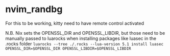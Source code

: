 # nvim_randbg

For this to be working, kitty need to have remote control activated

N.B.
Nix sets the OPENSSL_DIR and OPENSSL_LIBDIR, but those need to be manually passed to luarocks when installing packages like luasec in the .rocks folder
`luarocks --tree ./.rocks --lua-version 5.1 install luasec OPENSSL_DIR=$OPENSSL_DIR OPENSSL_LIBDIR=$OPENSSL_LIBDIR`

